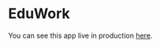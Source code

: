 # EduWork


You can see this app live in production [here](https://eduwork2024.azurewebsites.net/).
